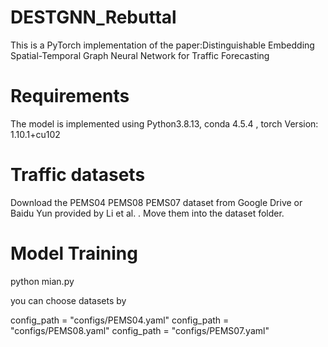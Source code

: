 # DESTGNN_Rebuttal
This is a PyTorch implementation of the paper:Distinguishable Embedding Spatial-Temporal Graph Neural Network for Traffic Forecasting

# Requirements
The model is implemented using Python3.8.13, conda 4.5.4 , torch Version: 1.10.1+cu102

# Traffic datasets
Download the PEMS04 PEMS08 PEMS07 dataset from Google Drive or Baidu Yun provided by Li et al. . Move them into the dataset folder.

# Model Training
python mian.py 

you can choose datasets by 

config_path = "configs/PEMS04.yaml"
config_path = "configs/PEMS08.yaml"
config_path = "configs/PEMS07.yaml"
